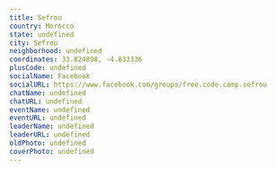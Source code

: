 ```yaml
---
title: Sefrou
country: Morocco
state: undefined
city: Sefrou
neighborhood: undefined
coordinates: 33.824898, -4.833336
plusCode: undefined
socialName: Facebook
socialURL: https://www.facebook.com/groups/free.code.camp.sefrou
chatName: undefined
chatURL: undefined
eventName: undefined
eventURL: undefined
leaderName: undefined
leaderURL: undefined
oldPhoto: undefined
coverPhoto: undefined
---
```

